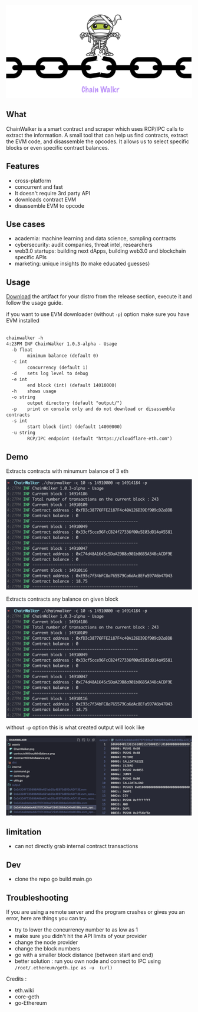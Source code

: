 ![chainwalker](./assets/ChainWalker.png)


## What
ChainWalker is a smart contract and scraper which uses RCP/IPC calls to extract the information. A small tool that can help us find contracts, extract the EVM code, and disassemble the opcodes. It allows us to select specific blocks or even specific contract balances. 




## Features 
- cross-platform 
- concurrent and fast 
- It doesn't require 3rd party API 
- downloads contract EVM
- disassemble EVM to opcode 


## Use cases
- academia: machine learning and data science, sampling contracts 
- cybersecurity: audit companies, threat intel, researchers 
- web3.0 startups: building next dApps, building web3.0 and blockchain specific APIs 
- marketing: unique insights (to make educated guesses)

## Usage 
[Download](https://github.com/0xsha/ChainWalker/releases/tag/v1.0.3) the artifact for your distro from the release section, execute it and follow the usage guide.

if you want to use EVM downloader (without ```-p```) option make sure you have EVM installed 

```

chainwalker -h
4:23PM INF ChainWalker 1.0.3-alpha - Usage
  -b float
    	minimum balance (default 0)
  -c int
    	concurrency (default 1)
  -d	sets log level to debug
  -e int
    	end block (int) (default 14010000)
  -h	shows usage
  -o string
    	output directory (default "output/")
  -p	print on console only and do not download or disassemble contracts
  -s int
    	start block (int) (default 14000000)
  -u string
    	RCP/IPC endpoint (default "https://cloudflare-eth.com")
```


## Demo


Extracts contracts with minumum balance of 3 eth 

![chainwalker](./assets/contractsWithoutMinBalance.png)


Extracts contracts any balance on given block 

![chainwalker](./assets/contractsWithoutMinBalance.png)


without ```-p``` option this is what created output will look like

![chainwalker](./assets/Output.png)





## limitation 

- can not directly grab internal contract transactions 

## Dev 
- clone the repo
go build main.go 



## Troubleshooting 
If you are using a remote server and the program crashes or gives you an error, here are things you can try. 

- try to lower the concurrency number to as low as 1 
- make sure you didn't hit the API limits of your provider 
- change the node provider 
- change the block numbers 
- go with a smaller block distance (between start and end)
- better solution : run you own node and connect to IPC using ``` /root/.ethereum/geth.ipc as -u  (url) ```





Credits :
- eth.wiki
- core-geth
- go-Ethereum
